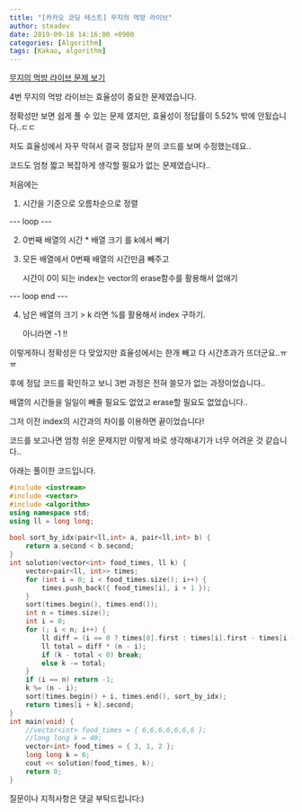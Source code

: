 ```yaml
---
title: "[카카오 코딩 테스트] 무지의 먹방 라이브"
author: steadev
date: 2019-09-18 14:16:00 +0900
categories: [Algorithm]
tags: [Kakao, algorithm]
---
```



[무지의 먹방 라이브 문제 보기](https://tech.kakao.com/2018/09/21/kakao-blind-recruitment-for2019-round-1/)


4번 무지의 먹방 라이브는 효율성이 중요한 문제였습니다.

정확성만 보면 쉽게 풀 수 있는 문제 였지만, 효율성이 정답률이 5.52% 밖에 안됬습니다..ㄷㄷ

 

저도 효율성에서 자꾸 막혀서 결국 정답자 분의 코드를 보며 수정했는데요..

 

코드도 엄청 짧고 복잡하게 생각할 필요가 없는 문제였습니다..

 

처음에는

1. 시간을 기준으로 오름차순으로 정렬 

--- loop ---

2. 0번째 배열의 시간 * 배열 크기 를 k에서 빼기

3. 모든 배열에서 0번째 배열의 시간만큼 빼주고

   시간이 0이 되는 index는 vector의 erase함수를 활용해서 없애기

--- loop end ---

4. 남은 배열의 크기 > k 라면 %를 활용해서 index 구하기.

   아니라면 -1 !!

 

이렇게하니 정확성은 다 맞았지만 효율성에서는 한개 빼고 다 시간초과가 뜨더군요..ㅠㅠ

 

후에 정답 코드를 확인하고 보니 3번 과정은 전혀 쓸모가 없는 과정이었습니다.. 

배열의 시간들을 일일이 빼줄 필요도 없었고 erase할 필요도 없었습니다.. 

그저 이전 index의 시간과의 차이를 이용하면 끝이었습니다!

코드를 보고나면 엄청 쉬운 문제지만 이렇게 바로 생각해내기가 너무 어려운 것 같습니다..

 

아래는 풀이한 코드입니다.

```c++
#include <iostream>
#include <vector>
#include <algorithm>
using namespace std;
using ll = long long;
 
bool sort_by_idx(pair<ll,int> a, pair<ll,int> b) {
    return a.second < b.second;
}
int solution(vector<int> food_times, ll k) {
    vector<pair<ll, int>> times;
    for (int i = 0; i < food_times.size(); i++) {
        times.push_back({ food_times[i], i + 1 });
    }
    sort(times.begin(), times.end());
    int n = times.size();
    int i = 0;
    for (; i < n; i++) {
        ll diff = (i == 0 ? times[0].first : times[i].first - times[i - 1].first);
        ll total = diff * (n - i);
        if (k - total < 0) break;
        else k -= total;
    }
    if (i == n) return -1;
    k %= (n - i);
    sort(times.begin() + i, times.end(), sort_by_idx);
    return times[i + k].second;
}
int main(void) {
    //vector<int> food_times = { 6,6,6,6,6,6,6 };
    //long long k = 40;
    vector<int> food_times = { 3, 1, 2 };
    long long k = 6;
    cout << solution(food_times, k);
    return 0;
}
```
 

질문이나 지적사항은 댓글 부탁드립니다:)
